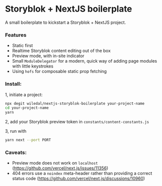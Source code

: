 # Storyblok + NextJS boilerplate

A small boilerplate to kickstart a Storyblok + NextJS project.

### Features
  - Static first
  - Realtime Storyblok content editing out of the box
  - Preview mode, with in-site indicator
  - Small `ModuleDelegator` for a modern, quick way of adding page modules with little keystrokes
  - Using `hofs` for composable static prop fetching

### Install:

1, initiate a project:
```sh
npx degit wiledal/nextjs-storyblok-boilerplate your-project-name
cd your-project-name
yarn
```

2, add your Storyblok preview token in `constants/content-constants.js`

3, run with
```sh
yarn next --port PORT
```

### Caveats:
  - Preview mode does not work on `localhost` (https://github.com/vercel/next.js/issues/11356)
  - 404 errors use a `noindex` meta-header rather than providing a correct status code (https://github.com/vercel/next.js/discussions/10960)